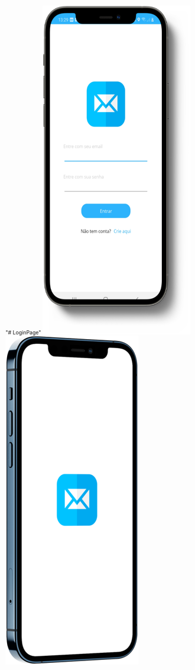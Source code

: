 "# LoginPage" 
<img src="https://github.com/Marcos-Jose-DV/LoginPage/blob/main/LoginPages/Resources/Images/loginPage.png" alt="Texto alternativo" width="400" height="888">
<img src="https://github.com/Marcos-Jose-DV/LoginPage/blob/main/LoginPages/Resources/Images/splashScreen.png" alt="Texto alternativo" width="359" height="888">

